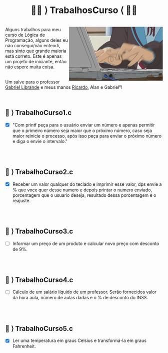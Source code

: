 <h1 align="center">🐱‍💻 ⟩ TrabalhosCurso ⟨ 🐱‍💻 </h1> 
<br>


<img align="right" width="300px" src="./8d0.gif">
Alguns trabalhos para meu curso de Lógica de Programação, alguns deles eu não consegui/não entendi, mas sinto que grande maioria está correto. Este é apenas um projeto de iniciante, então não espere muita coisa.<br></br>

Um salve para o professor [Gabriel Librande](https://github.com/Gabiru-cpu) e meus manos [Ricardo](https://github.com/Ribruno), Alan e Gabriel²!


<br>


 ## 👾 ⟩ TrabalhoCurso1.c
 - [x] "Com printf peça para o usuário enviar um número e apenas permitir que o primeiro número seja maior que o próximo número, caso seja maior reinicie o processo, após isso peça para enviar o próximo número e diga o envie o intervalo."

<br></br>
 ## 👾 ⟩ TrabalhoCurso2.c
 - [x] Receber um valor qualquer do teclado e imprimir esse valor, dps envie a % que voce quer desse numero
e depois printar o numero enviado, porcentagem que o usuario deseja, resultado dessa porcentagem e o reajuste.

<br></br>
 ## 👾 ⟩ TrabalhoCurso3.c
 - [ ] Informar um preço de um produto e calcular novo preço com desconto de 9%.

<br></br>
 ## 👾 ⟩ TrabalhoCurso4.c
 - [ ] Cálculo de um salário líquido de um professor. Serão fornecidos valor da hora aula, número de aulas dadas e o % de desconto do INSS.

<br></br>
 ## 👾 ⟩ TrabalhoCurso5.c
 - [x] Ler uma temperatura em graus Celsius e transformá-la em graus Fahrenheit.
